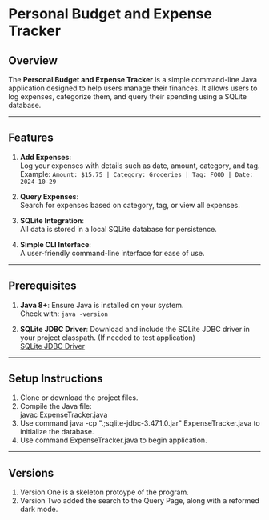 # **Personal Budget and Expense Tracker**

## **Overview**
The **Personal Budget and Expense Tracker** is a simple command-line Java application designed to help users manage their finances. It allows users to log expenses, categorize them, and query their spending using a SQLite database.

---

## **Features**
1. **Add Expenses**:  
   Log your expenses with details such as date, amount, category, and tag.  
   Example: `Amount: $15.75 | Category: Groceries | Tag: FOOD | Date: 2024-10-29`

2. **Query Expenses**:  
   Search for expenses based on category, tag, or view all expenses.

3. **SQLite Integration**:  
   All data is stored in a local SQLite database for persistence.

4. **Simple CLI Interface**:  
   A user-friendly command-line interface for ease of use.

---

## **Prerequisites**
1. **Java 8+**: Ensure Java is installed on your system.  
   Check with: `java -version`

2. **SQLite JDBC Driver**: Download and include the SQLite JDBC driver in your project classpath. (If needed to test application)  
   [SQLite JDBC Driver](https://github.com/xerial/sqlite-jdbc)

---

## **Setup Instructions**
1. Clone or download the project files.
2. Compile the Java file:  
   javac ExpenseTracker.java
3. Use command java -cp ".;sqlite-jdbc-3.47.1.0.jar" ExpenseTracker.java to initialize the database.
4. Use command ExpenseTracker.java to begin application.


---
## **Versions**
1. Version One is a skeleton protoype of the program.
2. Version Two added the search to the Query Page, along with a reformed dark mode.


